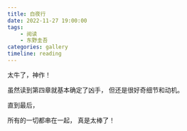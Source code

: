 ```yaml
---
title: 白夜行
date: 2022-11-27 19:00:00
tags:
    - 阅读
    - 东野圭吾
categories: gallery
timeline: reading
---
```


太牛了，神作！

虽然读到第四章就基本确定了凶手， 但还是很好奇细节和动机。

直到最后，

所有的一切都串在一起， 真是太棒了！
